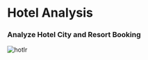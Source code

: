 # Hotel Analysis
### Analyze Hotel City and Resort Booking
![hotlr](https://github.com/user-attachments/assets/3a447cdb-bfb8-4f96-a2ee-bef452c50852)
